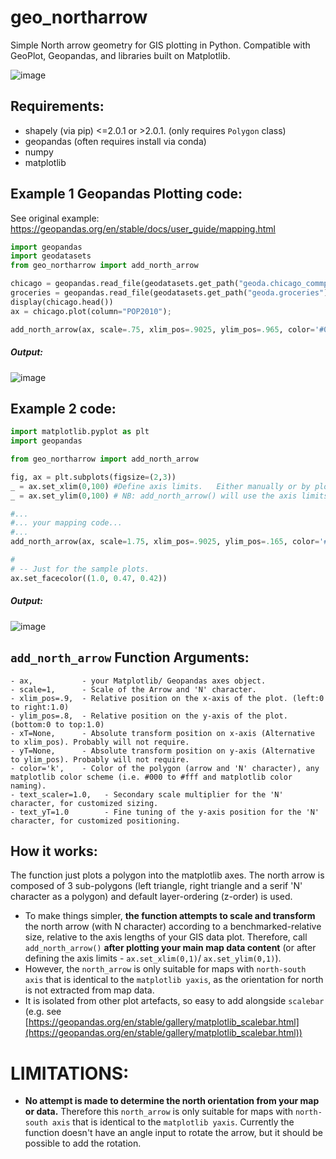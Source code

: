 # geo_northarrow
Simple North arrow geometry for GIS plotting in Python. Compatible with GeoPlot, Geopandas, and libraries built on Matplotlib.

![image](https://github.com/pmdscully/geo_northarrow/assets/3637403/4b31b277-1e9b-4af7-8da2-5fba1cc2d250)

## Requirements:
- shapely (via pip) <=2.0.1 or >2.0.1. (only requires `Polygon` class)
- geopandas (often requires install via conda)
- numpy
- matplotlib


## Example 1 Geopandas Plotting code:
See original example: https://geopandas.org/en/stable/docs/user_guide/mapping.html
```python
import geopandas
import geodatasets
from geo_northarrow import add_north_arrow

chicago = geopandas.read_file(geodatasets.get_path("geoda.chicago_commpop"))
groceries = geopandas.read_file(geodatasets.get_path("geoda.groceries"))
display(chicago.head())
ax = chicago.plot(column="POP2010");

add_north_arrow(ax, scale=.75, xlim_pos=.9025, ylim_pos=.965, color='#000', text_scaler=4, text_yT=-1.25)
```
##### Output:
![image](https://github.com/pmdscully/geo_northarrow/assets/3637403/091d1f15-5638-4034-815f-dc6ef334a0a5)




## Example 2 code:
```python
import matplotlib.pyplot as plt
import geopandas

from geo_northarrow import add_north_arrow

fig, ax = plt.subplots(figsize=(2,3))
_ = ax.set_xlim(0,100) #Define axis limits.   Either manually or by plotting data - e.g. ax = gdf.plot(ax=ax)
_ = ax.set_ylim(0,100) # NB: add_north_arrow() will use the axis limits to define its default relative position and scale.

#...
#... your mapping code...     
#...
add_north_arrow(ax, scale=1.75, xlim_pos=.9025, ylim_pos=.165, color='#000', text_scaler=4, text_yT=-1.25)

# 
# -- Just for the sample plots.
ax.set_facecolor((1.0, 0.47, 0.42))
```
##### Output:
![image](https://github.com/pmdscully/geo_northarrow/assets/3637403/c9958129-97f1-4853-8098-b601b657e2d1)



## `add_north_arrow` Function Arguments:
```
- ax,           - your Matplotlib/ Geopandas axes object.
- scale=1,      - Scale of the Arrow and 'N' character.
- xlim_pos=.9,  - Relative position on the x-axis of the plot. (left:0 to right:1.0)
- ylim_pos=.8,  - Relative position on the y-axis of the plot. (bottom:0 to top:1.0)
- xT=None,      - Absolute transform position on x-axis (Alternative to xlim_pos). Probably will not require.
- yT=None,      - Absolute transform position on y-axis (Alternative to ylim_pos). Probably will not require.
- color='k',    - Color of the polygon (arrow and 'N' character), any matplotlib color scheme (i.e. #000 to #fff and matplotlib color naming).
- text_scaler=1.0,   - Secondary scale multiplier for the 'N' character, for customized sizing.
- text_yT=1.0        - Fine tuning of the y-axis position for the 'N' character, for customized positioning.
```

## How it works:
The function just plots a polygon into the matplotlib axes. The north arrow is composed of 3 sub-polygons (left triangle, right triangle and a serif 'N' character as a polygon) and default layer-ordering (z-order) is used. 

- To make things simpler, **the function attempts to scale and transform** the north arrow (with N character) according to a benchmarked-relative size, relative to the axis lengths of your GIS data plot. Therefore, call `add_north_arrow()` **after plotting your main map data content** (or after defining the axis limits - `ax.set_xlim(0,1)`/ `ax.set_ylim(0,1)`).
- However, the `north_arrow` is only suitable for maps with `north-south axis` that is identical to the `matplotlib yaxis`, as the orientation for north is not extracted from map data.
- It is isolated from other plot artefacts, so easy to add alongside `scalebar` (e.g. see [https://geopandas.org/en/stable/gallery/matplotlib_scalebar.html](https://geopandas.org/en/stable/gallery/matplotlib_scalebar.html))

# LIMITATIONS:
- **No attempt is made to determine the north orientation from your map or data.** Therefore this `north_arrow` is only suitable for maps with `north-south axis` that is identical to the `matplotlib yaxis`. Currently the function doesn't have an angle input to rotate the arrow, but it should be possible to add the rotation.
